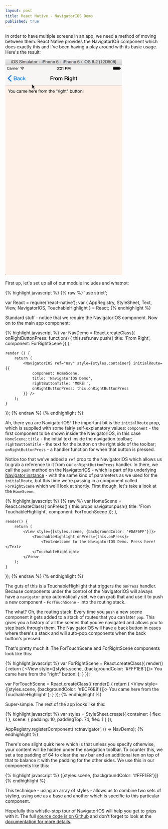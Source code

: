 ```yaml
---
layout: post
title: React Native - NavigatorIOS Demo
published: true
---
```


In order to have multiple screens in an app, we need a method of moving between them. React Native provides the NavigatorIOS component which does exactly this and I've been having a play around with its basic usage. Here's the result:

![NavigatorIOS in Action](/images/navigatorios.gif)

First up, let's set up all of our module includes and whatnot:

{% highlight javascript %}
{% raw %}
'use strict';

var React = require('react-native');
var {
  AppRegistry,
  StyleSheet,
  Text,
  View,
  NavigatorIOS,
  TouchableHighlight
} = React;
{% endhighlight %}

Standard stuff - notice that we require the NavigatorIOS component. Now on to the main app component:

{% highlight javascript %}
var NavDemo = React.createClass({
    onRightButtonPress: function() {
        this.refs.nav.push({
            title: 'From Right',
            component: ForRightScene
        })
    },

    render () {
        return (
            <NavigatorIOS ref="nav" style={styles.container} initialRoute={{
                component: HomeScene,
                title: 'NavigatorIOS Demo',
                rightButtonTitle: 'MORE!',
                onRightButtonPress: this.onRightButtonPress
            }} />
        );
    }
});
{% endraw %}
{% endhighlight %}

Ah, there you are NavigatorIOS! The important bit is the `initialRoute` prop, which is supplied with some fairly self-explanatory values: `component` - the first component to be shown inside the NavigatorIOS, in this case `HomeScene`; `title` - the initial text inside the navigation toolbar; `rightButtonTitle` - the text for the button on the right side of the toolbar; `onRightButtonPress` - a handler function for when that button is pressed.

Notice too that we've added a `ref` prop to the NavigatorIOS which allows us to grab a reference to it from our `onRightButtonPress` handler. In there, we call the `push` method on the NavigatorIOS - which is part of its underlying [Navigator instance](http://facebook.github.io/react-native/docs/navigator.html) - with the same kind of parameters as we used for the `initialRoute`, but this time we're passing in a component called `ForRightScene` which we'll look at shortly. First though, let's take a look at the `HomeScene`.

{% highlight javascript %}
{% raw %}
var HomeScene = React.createClass({
    onPress() {
        this.props.navigator.push({
            title: 'From TouchableHighlight',
            component: ForTouchScene
        });
    },

    render() {
        return (
            <View style={[styles.scene, {backgroundColor: '#DAF6FF'}]}>
                <TouchableHighlight onPress={this.onPress}>
                    <Text>Welcome to the NavigatorIOS Demo. Press here!</Text>
                </TouchableHighlight>
            </View>
        );
    }
});
{% endraw %}
{% endhighlight %}

The guts of this is a TouchableHighlight that triggers the `onPress` handler. Because components under the control of the NavigatorIOS will always have a `navigator` prop automatically set, we can grab that and use it to push a new component - `ForTouchScene` - into the routing stack.

The what? Oh, the routing stack. Every time you `push` a new scene component it gets added to a stack of routes that you can later `pop`. This gives you a history of all the scenes that you've navigated and allows you to step back through them. The NavigatorIOS will have a back button in cases where there's a stack and will auto-pop components when the back button's pressed.

That's pretty much it. The ForTouchScene and ForRightScene components look like this:

{% highlight javascript %}
var ForRightScene = React.createClass({
    render() {
        return (
            <View style={[styles.scene, {backgroundColor: '#FFF1E8'}]}>
                <Text>You came here from the "right" button!</Text>
            </View>
        );
    }
});


var ForTouchScene = React.createClass({
    render() {
        return (
            <View style={[styles.scene, {backgroundColor: '#ECF6E8'}]}>
                <Text>You came here from the TouchableHighlight!</Text>
            </View>
        );
    }
});
{% endhighlight %}

Super-simple. The rest of the app looks like this:

{% highlight javascript %}
var styles = StyleSheet.create({
    container: {
        flex: 1
    },
    scene: {
        padding: 10,
        paddingTop: 74,
        flex: 1
    }
});

AppRegistry.registerComponent('rctnavigator', () => NavDemo);
{% endhighlight %}

There's one slight quirk here which is that unless you specify otherwise, your content will be hidden under the navigation toolbar. To counter this, we set a top padding of 64 to clear the nav bar and an additional ten on top of that to balance it with the padding for the other sides. We use this in our components like this:

{% highlight javascript %}
{[styles.scene, {backgroundColor: '#FFF1E8'}]}
{% endhighlight %}

This technique - using an array of styles - allows us to combine two sets of styling, using one as a base and another which is specific to this particular component.

Hopefully this whistle-stop tour of NavigatorIOS will help you get to grips with it. The full [source code is on Github](https://github.com/colinramsay/rn-navigator-ex) and don't forget to look at the [documentation for more details](http://facebook.github.io/react-native/docs/navigatorios.html#content).
